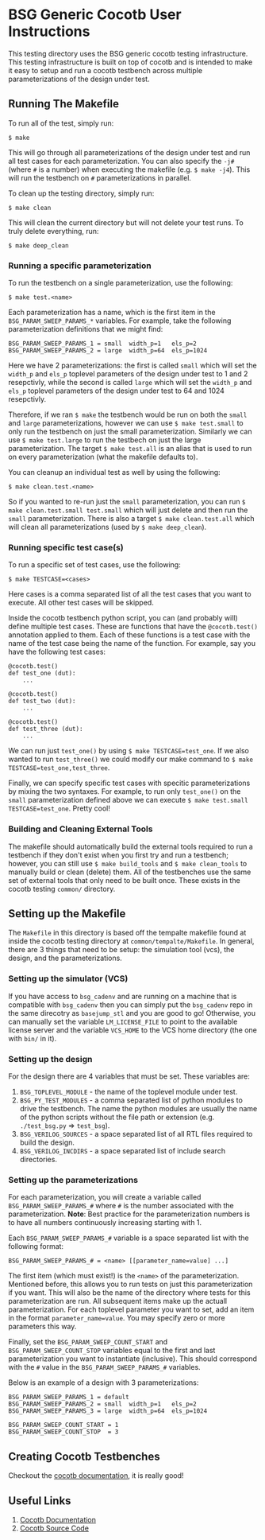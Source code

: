 # BSG Generic Cocotb User Instructions

This testing directory uses the BSG generic cocotb testing infrastructure. This
testing infrastructure is built on top of cocotb and is intended to make it
easy to setup and run a cocotb testbench across multiple parameterizations of
the design under test.

## Running The Makefile

To run all of the test, simply run:

```
$ make
```

This will go through all parameterizations of the design under test and run all
test cases for each parameterization. You can also specify the `-j#` (where `#`
is a number) when executing the makefile (e.g. `$ make -j4`). This will run the
testbench on `#` parameterizations in parallel.

To clean up the testing directory, simply run:

```
$ make clean
```

This will clean the current directory but will not delete your test runs. To
truly delete everything, run:

```
$ make deep_clean
```

### Running a specific parameterization

To run the testbench on a single parameterization, use the following:

```
$ make test.<name>
```

Each parameterization has a name, which is the first item in the
`BSG_PARAM_SWEEP_PARAMS_*` variables. For example, take the following
parameterization definitions that we might find:

```
BSG_PARAM_SWEEP_PARAMS_1 = small  width_p=1   els_p=2
BSG_PARAM_SWEEP_PARAMS_2 = large  width_p=64  els_p=1024
```

Here we have 2 parameterizations: the first is called `small` which will set
the `width_p` and `els_p` toplevel parameters of the design under test to 1 and
2 resepctivly, while the second is called `large` which will set the `width_p`
and `els_p` toplevel parameters of the design under test to 64 and 1024
resepctivly.

Therefore, if we ran `$ make` the testbench would be run on both the `small`
and `large` parameterizations, however we can use `$ make test.small` to only
run the testbench on just the small parameterization. Similarly we can use `$
make test.large` to run the testbech on just the large parameterization. The
target `$ make test.all` is an alias that is used to run on every
parameterization (what the makefile defaults to).

You can cleanup an individual test as well by using the following:

```
$ make clean.test.<name>
```

So if you wanted to re-run just the `small` parameterization, you can run `$
make clean.test.small test.small` which will just delete and then run the
`small` parameterization. There is also a target `$ make clean.test.all` which
will clean all parameterizations (used by `$ make deep_clean`).

### Running specific test case(s)

To run a specific set of test cases, use the following:

```
$ make TESTCASE=<cases>
```

Here cases is a comma separated list of all the test cases that you want to
execute. All other test cases will be skipped.

Inside the cocotb testbench python script, you can (and probably will) define
multiple test cases. These are functions that have the `@cocotb.test()`
annotation applied to them. Each of these functions is a test case with the
name of the test case being the name of the function. For example, say you have
the following test cases:

```
@cocotb.test()
def test_one (dut):
    ...

@cocotb.test()
def test_two (dut):
    ...

@cocotb.test()
def test_three (dut):
    ...
```

We can run just `test_one()` by using `$ make TESTCASE=test_one`. If we also
wanted to run `test_three()` we could modify our make command to `$ make
TESTCASE=test_one,test_three`.

Finally, we can specify specific test cases with specitic parameterizations by
mixing the two syntaxes. For example, to run only `test_one()` on the `small`
parameterization defined above we can execute `$ make test.small
TESTCASE=test_one`. Pretty cool!

### Building and Cleaning External Tools

The makefile should automatically build the external tools required to run a
testbench if they don't exist when you first try and run a testbench; however,
you can still use `$ make build_tools` and `$ make clean_tools` to manually
build or clean (delete) them. All of the testbenches use the same set of
external tools that only need to be built once. These exists in the cocotb
testing `common/` directory.

## Setting up the Makefile

The `Makefile` in this directory is based off the tempalte makefile found at
inside the cocotb testing directory at `common/tempalte/Makefile`. In general,
there are 3 things that need to be setup: the simulation tool (vcs), the
design, and the parameterizations.

### Setting up the simulator (VCS)

If you have access to `bsg_cadenv` and are running on a machine that is
compatible with `bsg_cadenv` then you can simply put the `bsg_cadenv` repo in
the same direcotry as `basejump_stl` and you are good to go! Otherwise, you can
manually set the variable `LM_LICENSE_FILE` to point to the available license
server and the variable `VCS_HOME` to the VCS home directory (the one with
`bin/` in it).

### Setting up the design

For the design there are 4 variables that must be set. These variables are:

1. `BSG_TOPLEVEL_MODULE` - the name of the toplevel module under test.
2. `BSG_PY_TEST_MODULES` - a comma separated list of python modules to drive
	 the testbench. The name the python modules are usually the name of the
	 python scripts without the file path or extension (e.g. `./test_bsg.py` =>
	 `test_bsg`).
3. `BSG_VERILOG_SOURCES` - a space separated list of all RTL files required to
	 build the design.
4. `BSG_VERILOG_INCDIRS` - a space separated list of include search
	 directories.

### Setting up the parameterizations

For each parameterization, you will create a variable called
`BSG_PARAM_SWEEP_PARAMS_#` where `#` is the number associated with the
parameterization. **Note**: Best practice for the parameterization numbers is
to have all numbers continuously increasing starting with 1.

Each `BSG_PARAM_SWEEP_PARAMS_#` variable is a space separated list with the
following format:

```
BSG_PARAM_SWEEP_PARAMS_# = <name> [[parameter_name=value] ...]
```

The first item (which must exist!) is the `<name>` of the parameterization.
Mentioned before, this allows you to run tests on just this parameterization if
you want. This will also be the name of the directory where tests for this
parameterization are run. All subsequent items make up the actuall
parameterization. For each toplevel parameter you want to set, add an item in
the format `parameter_name=value`. You may specify zero or more parameters this
way.

Finally, set the `BSG_PARAM_SWEEP_COUNT_START` and `BSG_PARAM_SWEEP_COUNT_STOP`
variables equal to the first and last parameterization you want to instantiate
(inclusive). This should correspond with the `#` value in the
`BSG_PARAM_SWEEP_PARAMS_#` variables.

Below is an example of a design with 3 parameterizations:

```
BSG_PARAM_SWEEP_PARAMS_1 = default
BSG_PARAM_SWEEP_PARAMS_2 = small  width_p=1   els_p=2
BSG_PARAM_SWEEP_PARAMS_3 = large  width_p=64  els_p=1024

BSG_PARAM_SWEEP_COUNT_START = 1
BSG_PARAM_SWEEP_COUNT_STOP  = 3
```

## Creating Cocotb Testbenches

Checkout the [cocotb
documentation](https://cocotb.readthedocs.io/en/latest/introduction.html), it
is really good!

## Useful Links

1. [Cocotb Documentation](https://cocotb.readthedocs.io/en/latest/introduction.html)
2. [Cocotb Source Code](https://github.com/cocotb/cocotb)

